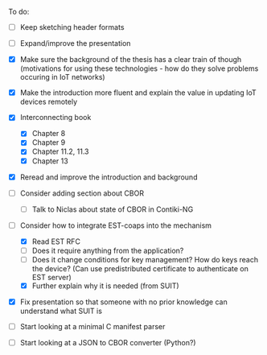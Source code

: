 To do:

- [ ] Keep sketching header formats
- [ ] Expand/improve the presentation
- [x] Make sure the background of the thesis has a clear train of though (motivations for using these technologies - how do they solve problems occuring in IoT networks)
- [x] Make the introduction more fluent and explain the value in updating IoT devices remotely
- [x] Interconnecting book
  - [x] Chapter 8
  - [x] Chapter 9
  - [x] Chapter 11.2, 11.3
  - [x] Chapter 13
- [x] Reread and improve the introduction and background
- [ ] Consider adding section about CBOR
  - [ ] Talk to Niclas about state of CBOR in Contiki-NG
- [ ] Consider how to integrate EST-coaps into the mechanism
  - [x] Read EST RFC
  - [ ] Does it require anything from the application?
  - [ ] Does it change conditions for key management? How do keys reach the device? (Can use predistributed certificate to authenticate on EST server)
  - [x] Further explain why it is needed (from SUIT)
- [x] Fix presentation so that someone with no prior knowledge can understand what SUIT is
- [ ] Start looking at a minimal C manifest parser
- [ ] Start looking at a JSON to CBOR converter (Python?)

